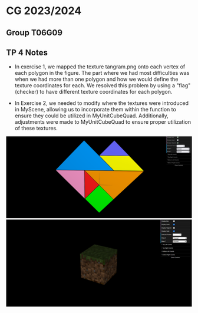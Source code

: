# CG 2023/2024

## Group T06G09

## TP 4 Notes

- In exercise 1, we mapped the texture tangram.png onto each vertex of each polygon in the figure. The part where we had most difficulties was when we had more than one polygon and how we would define the texture coordinates for each. We resolved this problem by using a "flag" (checker) to have different texture coordinates for each polygon.

- In Exercise 2, we needed to modify where the textures were introduced in MyScene, allowing us to incorporate them within the function to ensure they could be utilized in MyUnitCubeQuad. Additionally, adjustments were made to MyUnitCubeQuad to ensure proper utilization of these textures.

![Screenshot 1](screenshots/cg-t06-g09-tp4-1.png)
![Screenshot 1](screenshots/cg-t06-g09-tp4-2.png)